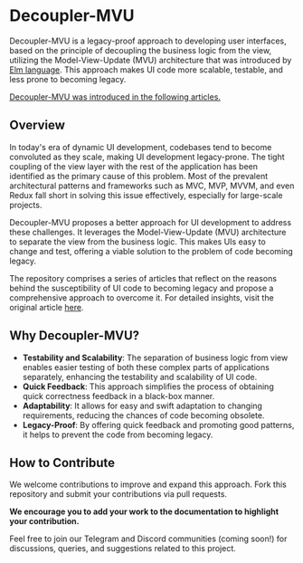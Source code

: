 # Decoupler-MVU

Decoupler-MVU is a legacy-proof approach to developing user interfaces, based on the principle of decoupling the business logic from the view, utilizing the Model-View-Update (MVU) architecture that was introduced by [Elm language](https://guide.elm-lang.org/architecture/). This approach makes UI code more scalable, testable, and less prone to becoming legacy.

[Decoupler-MVU was introduced in the following articles.](https://medium.com/@kirill-novik/list/writing-legacyproof-ui-code-2a7d8399d85a)

## Overview

In today's era of dynamic UI development, codebases tend to become convoluted as they scale, making UI development legacy-prone. The tight coupling of the view layer with the rest of the application has been identified as the primary cause of this problem. Most of the prevalent architectural patterns and frameworks such as MVC, MVP, MVVM, and even Redux fall short in solving this issue effectively, especially for large-scale projects.

Decoupler-MVU proposes a better approach for UI development to address these challenges. It leverages the Model-View-Update (MVU) architecture to separate the view from the business logic. This makes UIs easy to change and test, offering a viable solution to the problem of code becoming legacy.

The repository comprises a series of articles that reflect on the reasons behind the susceptibility of UI code to becoming legacy and propose a comprehensive approach to overcome it. For detailed insights, visit the original article [here](your-article-link).

## Why Decoupler-MVU?

- **Testability and Scalability**: The separation of business logic from view enables easier testing of both these complex parts of applications separately, enhancing the testability and scalability of UI code.
- **Quick Feedback**: This approach simplifies the process of obtaining quick correctness feedback in a black-box manner.
- **Adaptability**: It allows for easy and swift adaptation to changing requirements, reducing the chances of code becoming obsolete.
- **Legacy-Proof**: By offering quick feedback and promoting good patterns, it helps to prevent the code from becoming legacy.

## How to Contribute

We welcome contributions to improve and expand this approach. Fork this repository and submit your contributions via pull requests. 

**We encourage you to add your work to the documentation to highlight your contribution.**

Feel free to join our Telegram and Discord communities (coming soon!) for discussions, queries, and suggestions related to this project.
